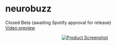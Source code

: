 # neurobuzz
Closed Beta (awaiting Spotify approval for release) <br>
<a href="https://www.youtube.com/watch?v=eOoxrTw2B0w"> Video preview </a>
<div align="center">
  <a href="">
    <img src="https://github.com/jesusyanez/example-images/blob/main/Neurobuzz_gif(2).gif" alt="Product Screenshot">
  </a>
</div>
